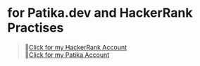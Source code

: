 # for Patika.dev and HackerRank Practises

>🔗[Click for my HackerRank Account](https://www.hackerrank.com/idilsezen?hr_r=1)<br>
>🔗[Click for my Patika Account](https://app.patika.dev/idilsezen)<br>  





